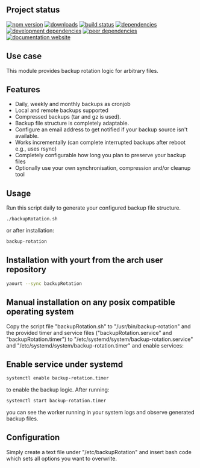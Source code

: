 <!-- #!/usr/bin/env markdown
-*- coding: utf-8 -*-
region header
Copyright Torben Sickert 16.12.2012

License
-------

This library written by Torben Sickert stand under a creative commons naming
3.0 unported license. see http://creativecommons.org/licenses/by/3.0/deed.de
endregion -->

Project status
--------------

[![npm version](https://badge.fury.io/js/backup-rotation.svg)](https://www.npmjs.com/package/backup-rotation)
[![downloads](https://img.shields.io/npm/dy/backup-rotation.svg)](https://www.npmjs.com/package/backup-rotation)
[![build status](https://travis-ci.org/thaibault/backupRotation.svg?branch=master)](https://travis-ci.org/thaibault/backupRotation)
[![dependencies](https://img.shields.io/david/thaibault/backup-rotation.svg)](https://david-dm.org/thaibault/backup-rotation)
[![development dependencies](https://img.shields.io/david/dev/thaibault/backup-rotation.svg)](https://david-dm.org/thaibault/backup-rotation?type=dev)
[![peer dependencies](https://img.shields.io/david/peer/thaibault/backup-rotation.svg)](https://david-dm.org/thaibault/backup-rotation?type=peer)
[![documentation website](https://img.shields.io/website-up-down-green-red/http/torben.website/backupRotation.svg?label=documentation-website)](http://torben.website/backupRotation)

Use case
--------

This module provides backup rotation logic for arbitrary files.

Features
--------

- Daily, weekly and monthly backups as cronjob
- Local and remote backups supported
- Compressed backups (tar and gz is used).
- Backup file structure is completely adaptable.
- Configure an email address to get notified if your backup source isn't
  available.
- Works incrementally (can complete interrupted backups after reboot e.g., uses
  rsync)
- Completely configurable how long you plan to preserve your backup files
- Optionally use your own synchronisation, compression and/or cleanup tool

Usage
-----

Run this script daily to generate your configured backup file structure.

```sh
./backupRotation.sh
```

or after installation:

```sh
backup-rotation
```

Installation with yourt from the arch user repository
-----------------------------------------------------

```sh
yaourt --sync backupRotation
```

Manual installation on any posix compatible operating system
------------------------------------------------------------

Copy the script file "backupRotation.sh" to "/usr/bin/backup-rotation" and the
provided timer and service files ("backupRotation.service" and
"backupRotation.timer") to "/etc/systemd/system/backup-rotation.service" and
"/etc/systemd/system/backup-rotation.timer" and enable services:

Enable service under systemd
----------------------------

```sh
systemctl enable backup-rotation.timer
```

to enable the backup logic. After running:

```sh
systemctl start backup-rotation.timer
```

you can see the worker running in your system logs and observe generated backup
files.

Configuration
-------------

Simply create a text file under "/etc/backupRotation" and insert bash code
which sets all options you want to overwrite.

<!-- region vim modline
vim: set tabstop=4 shiftwidth=4 expandtab:
vim: foldmethod=marker foldmarker=region,endregion:
endregion -->
